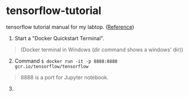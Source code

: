 # tensorflow-tutorial
tensorflow tutorial manual for my labtop.
([Reference](https://tensorflowkorea.gitbooks.io/tensorflow-kr/content/g3doc/get_started/os_setup.html)) 


1. Start a "Docker Quickstart Terminal". 
  
  > (Docker terminal in Windows (dir command shows a windows' dir))
2. Command 
  `$ docker run -it -p 8888:8888 gcr.io/tensorflow/tensorflow`
  > 8888 is a port for Jupyter notebook.
3. 


